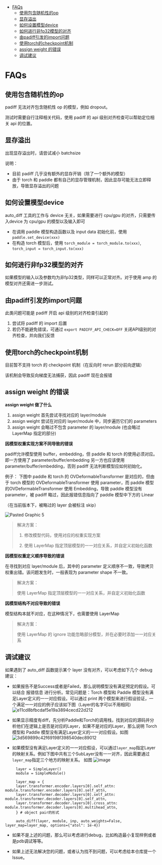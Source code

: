 - [FAQs](#faqs)
  - [使用包含随机性的op](#使用包含随机性的op)
  - [显存溢出](#显存溢出)
  - [如何设置模型device](#如何设置模型device)
  - [如何进行非fp32模型的对齐](#如何进行非fp32模型的对齐)
  - [由padiff引发的import问题](#由padiff引发的import问题)
  - [使用torch的checkpoint机制](#使用torch的checkpoint机制)
  - [assign weight 的错误](#assign-weight-的错误)
  - [调试建议](#调试建议)


# FAQs

## 使用包含随机性的op

padiff 无法对齐包含随机性 op 的模型，例如 dropout。

测试时需要自行注释相关代码，使用 padiff 的 api 级别对齐检查可以帮助定位相关 api 的位置。



## 显存溢出

出现显存溢出时，请尝试减小 batchsize

说明：

-   目前 padiff 几乎没有额外的显存开销（除了一个额外的模型）
-   由于 torch 和 paddle 都有自己的显存管理机制，因此显存可能无法立即释放，导致显存溢出的问题



## 如何设置模型device

auto_diff 工具的工作与 device 无关，如果需要进行 cpu/gpu 的对齐，只需要传入device 为 cpu/gpu 的模型以及输入即可

-   在调用 paddle 模型构造函数以及 input data 初始化前，使用 `paddle.set_device(xxx)`
-   在构造 torch 模型后，使用 `torch_module = torch_module.to(xxx)`, `torch_input = torch_input.to(xxx)`



## 如何进行非fp32模型的对齐

如果模型的输入以及参数均为非fp32类型，同样可以正常对齐。对于使用 amp 的模型对齐还需进一步测试。



## 由padiff引发的import问题

此类问题可能是 padiff 开启 api 级别的对齐检查引起的

1.   尝试将 padiff 的 import 后置
2.   若仍不能避免错误，可通过  `export PADIFF_API_CHECK=OFF` 关闭API级别的对齐检查，并向我们反馈



## 使用torch的checkpoint机制

目前暂不支持 torch 的 checkpoint 机制（在反向时 rerun 部分前向逻辑）

该机制会导致反向梯度无法捕获，因此 padiff 现在会报错



## assign weight 的错误

**assign weight 做了什么**
1. assign weight 首先尝试寻找对应的 layer/module
2. assign weight 尝试在对应的 layer/module 中，同步遍历它们的 parameters
3. assign weight 会略过不包含 parameter 的 layer/module (也会略过 LayerMap 指定的部分)

**因模型权重实现方案不同导致的错误**

padiff允许模型使用 buffer，embedding，但 paddle 和 torch 的使用必须对应。即一方使用了 parameter/buffer/embedding 另一方也应该使用 parameter/buffer/embedding，否则 padiff 无法判断模型应如何初始化。

例子：
下图中 paddle 和 torch 的 OVDeformableTransformer 是对应的，但由于 torch 模型的 OVDeformableTransformer 使用 parameter，而 paddle 模型的OVDeformableTransformer 使用 Embedding，导致 paddle 模型没有 parameter，被 padiff 略过，因此报错信息指向了 paddle 模型中下方的 Linear

（在当前版本下，被略过的 layer 会被标注 skip）

![Pasted Graphic 5](https://user-images.githubusercontent.com/79986504/227197672-1ecc6b74-d796-447f-8508-2bcf6cbb6bc6.png)


> 解决方案：
>
> 1. 修改模型代码，使用对应的权重实现方案
>
> 2. 使用 LayerMap 指定顶层模型的一一对应关系，并自定义初始化函数

**因模型权重定义顺序导致的错误**

在寻找到对应 layer/module 后，其中的 parameter 定义顺序不一致，导致拷贝权重出错。该问题发生时，一般表现为 parameter shape 不一致。

> 解决方案：
>
> 使用 LayerMap 指定顶层模型的一一对应关系，并自定义初始化函数

**因模型结构不对应导致的错误**

模型结构本就不对应，在这种情况下，也需要使用 LayerMap

> 解决方案：
>
> 使用 LayerMap 的 ignore 功能忽略部分模型，并在必要时添加一一对应关系

## 调试建议

如果遇到了 auto_diff 函数提示某个 layer 没有对齐，可以考虑如下几个 debug 建议：

-   如果报告不是Success或者是Failed，那么说明模型没有满足预定的假设。可以结合 报错信息 进行分析。常见问题是：Torch 模型和 Paddle 模型没有满足Layer定义的一一对应假设。可以通过 print 两个模型来进行假设验证，一个满足一一对应的例子应该如下图（Layer的名字可以不用相同）![e11cd8bfbcdaf5e19a3894cecd22d212](https://user-images.githubusercontent.com/16025309/209917443-e5c21829-f4a6-4bdf-a621-b123c11e83d6.jpg)

-   如果显示精度有diff，先分析Paddle和Torch的调用栈，找到对应的源码并分析他们在逻辑上是否是对应的Layer，如果不是对应的Layer，那么说明 Torch 模型和 Paddle 模型没有满足Layer定义的一一对应假设。如图  ![3d569899c42f69198f398540dec89012](https://user-images.githubusercontent.com/16025309/209917231-717c8e88-b3d8-41bc-b6a9-0330d0d9ed50.png)

-   如果模型没有满足Layer定义的一一对应假设，可以通过`layer_map`指定Layer的映射关系。例如下图中共有三个SubLayer没有一一对齐，因此需要通过`layer_map`指定三个地方的映射关系。 如图  ![image](https://user-images.githubusercontent.com/40840292/212643420-b30d5d6f-3a26-4a41-8dc2-7b3e6622c1d5.png)

```
     layer = SimpleLayer()
     module = SimpleModule()

     layer_map = {
     layer.transformer.encoder.layers[0].self_attn: module.transformer.encoder.layers[0].self_attn,
     layer.transformer.decoder.layers[0].self_attn: module.transformer.decoder.layers[0].self_attn,
     layer.transformer.decoder.layers[0].cross_attn: module.transformer.decoder.layers[0].multihead_attn,
     } # object pair的形式

     auto_diff(layer, module, inp, auto_weights=False, layer_map=layer_map, options={"atol": 1e-4})

```

-   如果不是上述的问题，那么可以考虑进行debug，比如构造最小复现样例或者是pdb调试等等。

-   如果上述无法解决您的问题，或者认为找不到问题，可以考虑给本仓库提一个Issue。
